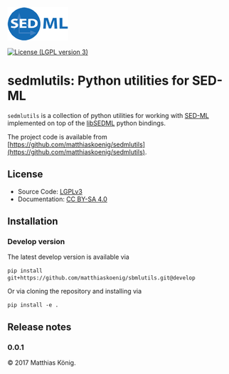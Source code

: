 
<img alt="sedmlutils logo" src="./docs/images/logoSEDML_H75_t.png" />
 
[![License (LGPL version 3)](https://img.shields.io/badge/license-LGPLv3.0-blue.svg?style=flat-square)](http://opensource.org/licenses/LGPL-3.0)

# sedmlutils: Python utilities for SED-ML
`sedmlutils` is a collection of python utilities for working with [SED-ML](http://www.sed-ml.org) implemented on top of the [libSEDML](http://github.com/fbergmann/libSEDML) python bindings.


The project code is available from [https://github.com/matthiaskoenig/sedmlutils](https://github.com/matthiaskoenig/sedmlutils).

## License
* Source Code: [LGPLv3](http://opensource.org/licenses/LGPL-3.0)
* Documentation: [CC BY-SA 4.0](http://creativecommons.org/licenses/by-sa/4.0/)

## Installation
### Develop version
The latest develop version is available via
```
pip install git+https://github.com/matthiaskoenig/sbmlutils.git@develop
```
Or via cloning the repository and installing via
```
pip install -e .
```


## Release notes
### 0.0.1


&copy; 2017 Matthias König.
